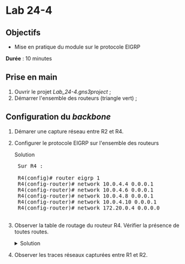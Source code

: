 Lab 24-4
===

## Objectifs
* Mise en pratique du module sur le protocole EIGRP

**Durée** : 10 minutes

## Prise en main
1. Ouvrir le projet _Lab_24-4.gns3project_ ;
3. Démarrer l'ensemble des routeurs (triangle vert) ;

## Configuration du _backbone_
1. Démarer une capture réseau entre R2 et R4.
2. Configurer le protocole EIGRP sur l'ensemble des routeurs
    <summary>Solution</summary>

    <pre>
    Sur R4 :

    R4(config)# router eigrp 1
    R4(config-router)# network 10.0.4.4 0.0.0.1
    R4(config-router)# network 10.0.4.6 0.0.0.1
    R4(config-router)# network 10.0.4.8 0.0.0.1
    R4(config-router)# network 10.0.4.10 0.0.0.1
    R4(config-router)# network 172.20.0.4 0.0.0.0
    </pre>
    </details>

 3. Observer la table de routage du routeur R4. Vérifier la présence de toutes routes.
    <details>
    <summary>Solution</summary>

    <pre>
    D   203.0.113.0/24 [90/435200] via 10.0.4.6, 00:00:23, Ethernet1/1
                        [90/435200] via 10.0.4.4, 00:00:23, Ethernet1/0
        172.20.0.0/16 is variably subnetted, 2 subnets, 2 masks
    D       172.20.0.0/16 is a summary, 00:00:23, Null0
    C       172.20.0.4/32 is directly connected, Loopback0
    D   198.51.100.0/24 [90/435200] via 10.0.4.11, 00:00:23, Ethernet1/3
                        [90/435200] via 10.0.4.9, 00:00:23, Ethernet1/2
        10.0.0.0/8 is variably subnetted, 9 subnets, 2 masks
    D       10.0.4.14/31 [90/307200] via 10.0.4.11, 00:00:23, Ethernet1/3
    D       10.0.4.12/31 [90/307200] via 10.0.4.9, 00:00:23, Ethernet1/2
    C       10.0.4.10/31 is directly connected, Ethernet1/3
    C       10.0.4.8/31 is directly connected, Ethernet1/2
    C       10.0.4.6/31 is directly connected, Ethernet1/1
    C       10.0.4.4/31 is directly connected, Ethernet1/0
    D       10.0.0.0/8 is a summary, 00:00:25, Null0
    D       10.0.4.2/31 [90/307200] via 10.0.4.6, 00:00:23, Ethernet1/1
    D       10.0.4.0/31 [90/307200] via 10.0.4.4, 00:00:23, Ethernet1/0
    </pre>
    </details>
4. Observer les traces réseaux capturées entre R1 et R2.